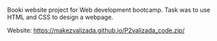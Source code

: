 Booki website project for Web development bootcamp. Task was to use HTML and CSS to design a webpage.

Website: https://makezvalizada.github.io/P2valizada_code.zip/
